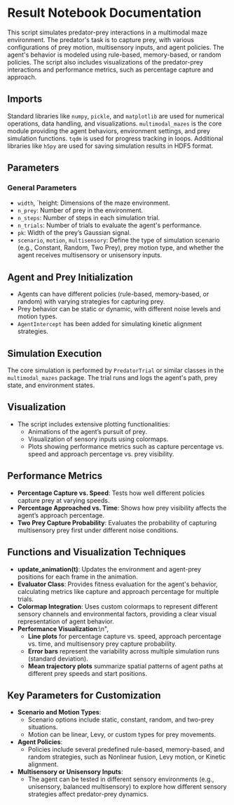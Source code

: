 # Result Notebook Documentation

<p>This script simulates predator-prey interactions in a multimodal maze environment. The predator's task is to capture prey, with various configurations of prey motion, multisensory inputs, and agent policies. The agent's behavior is modeled using rule-based, memory-based, or random policies. The script also includes visualizations of the predator-prey interactions and performance metrics, such as percentage capture and approach.</p>

## Imports
Standard libraries like `numpy`, `pickle`, and `matplotlib` are used for numerical operations, data handling, and visualizations.
`multimodal_mazes` is the core module providing the agent behaviors, environment settings, and prey simulation functions.
`tqdm` is used for progress tracking in loops. Additional libraries like `h5py` are used for saving simulation results in HDF5 format.

## Parameters
### General Parameters
- `width`, `height: Dimensions of the maze environment.
- `n_prey`: Number of prey in the environment.
- `n_steps`: Number of steps in each simulation trial.
- `n_trials`: Number of trials to evaluate the agent's performance.
- `pk`: Width of the prey’s Gaussian signal.
- `scenario`, `motion`, `multisensory`: Define the type of simulation scenario (e.g., Constant, Random, Two Prey), prey motion type, and whether the agent receives multisensory or unisensory inputs.
  
## Agent and Prey Initialization
   - Agents can have different policies (rule-based, memory-based, or random) with varying strategies for capturing prey.
   - Prey behavior can be static or dynamic, with different noise levels and motion types.
   - `AgentIntercept` has been added for simulating kinetic alignment strategies.

## Simulation Execution
The core simulation is performed by `PredatorTrial` or similar classes in the `multimodal_mazes` package. The trial runs and logs the agent's path, prey state, and environment states.

## Visualization
   - The script includes extensive plotting functionalities:
     - Animations of the agent’s pursuit of prey.
     - Visualization of sensory inputs using colormaps.
     - Plots showing performance metrics such as capture percentage vs. speed and approach percentage vs. prey visibility.

## Performance Metrics
   - **Percentage Capture vs. Speed**: Tests how well different policies capture prey at varying speeds.
   - **Percentage Approached vs. Time**: Shows how prey visibility affects the agent’s approach percentage.
   - **Two Prey Capture Probability**: Evaluates the probability of capturing multisensory prey first under different noise conditions.

## Functions and Visualization Techniques
- **update_animation(t)**: Updates the environment and agent-prey positions for each frame in the animation.
- **Evaluator Class**: Provides fitness evaluation for the agent's behavior, calculating metrics like capture and approach percentage for multiple trials.
- **Colormap Integration**: Uses custom colormaps to represent different sensory channels and environmental factors, providing a clear visual representation of agent behavior.
- **Performance Visualization**:\n",
   - **Line plots** for percentage capture vs. speed, approach percentage vs. time, and multisensory prey capture probability.
   - **Error bars** represent the variability across multiple simulation runs (standard deviation).
   - **Mean trajectory plots** summarize spatial patterns of agent paths at different prey speeds and start positions.

## Key Parameters for Customization
- **Scenario and Motion Types**:
   - Scenario options include static, constant, random, and two-prey situations.
   - Motion can be linear, Levy, or custom types for prey movements.
- **Agent Policies**:
   - Policies include several predefined rule-based, memory-based, and random strategies, such as Nonlinear fusion, Levy motion, or Kinetic alignment.
- **Multisensory or Unisensory Inputs**:
   - The agent can be tested in different sensory environments (e.g., unisensory, balanced multisensory) to explore how different sensory strategies affect predator-prey dynamics.
